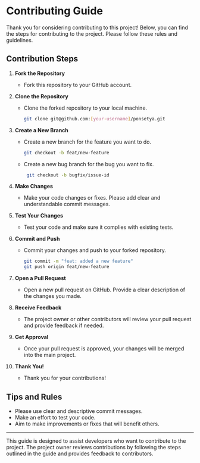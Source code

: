 # Contributing Guide

Thank you for considering contributing to this project! Below, you can find the steps for contributing to the project. Please follow these rules and guidelines.

## Contribution Steps

1. **Fork the Repository**
   - Fork this repository to your GitHub account.

2. **Clone the Repository**
   - Clone the forked repository to your local machine.

     ```bash
     git clone git@github.com:[your-username]/ponsetya.git
     ```

3. **Create a New Branch**
    - Create a new branch for the feature you want to do.

      ```bash
      git checkout -b feat/new-feature
      ```

    - Create a new bug branch for the bug you want to fix.
  
      ```bash
       git checkout -b bugfix/issue-id
       ```

4. **Make Changes**
   - Make your code changes or fixes. Please add clear and understandable commit messages.

5. **Test Your Changes**
   - Test your code and make sure it complies with existing tests.

6. **Commit and Push**
   - Commit your changes and push to your forked repository.

     ```bash
     git commit -m "feat: added a new feature"
     git push origin feat/new-feature
     ```

7. **Open a Pull Request**
   - Open a new pull request on GitHub. Provide a clear description of the changes you made.

8. **Receive Feedback**
   - The project owner or other contributors will review your pull request and provide feedback if needed.

9. **Get Approval**
   - Once your pull request is approved, your changes will be merged into the main project.

10. **Thank You!**
    - Thank you for your contributions!

## Tips and Rules

- Please use clear and descriptive commit messages.
- Make an effort to test your code.
- Aim to make improvements or fixes that will benefit others.

---

This guide is designed to assist developers who want to contribute to the project. The project owner reviews contributions by following the steps outlined in the guide and provides feedback to contributors.
